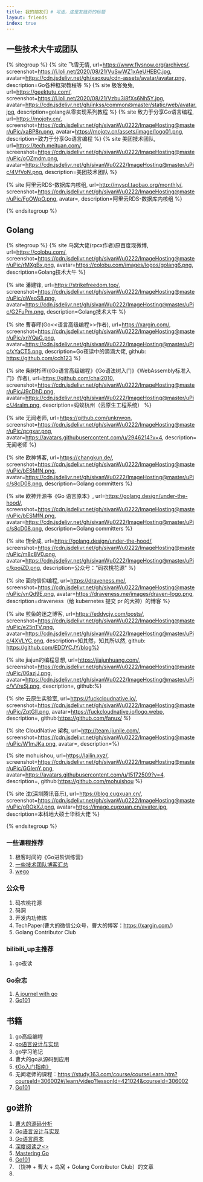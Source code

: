 ```yaml
---
title: 我的朋友们 # 可选，这是友链页的标题
layout: friends
index: true
---
```



## 一些技术大牛或团队
{% sitegroup %}
{% site 飞雪无情, url=https://www.flysnow.org/archives/, screenshot=https://i.loli.net/2020/08/21/VuSwWZ1xAeUHEBC.jpg, avatar=https://cdn.jsdelivr.net/gh/xaoxuu/cdn-assets/avatar/avatar.png, description=Go各种框架教程等 %}
{% site 极客兔兔, url=https://geektutu.com/, screenshot=https://i.loli.net/2020/08/21/Vzbu3i8fXs6Nh5Y.jpg, avatar=https://cdn.jsdelivr.net/gh/inkss/common@master/static/web/avatar.jpg, description=golang从零实现系列教程 %}
{% site 致力于分享Go语言编程, url=https://mojotv.cn/, screenshot=https://cdn.jsdelivr.net/gh/sivanWu0222/ImageHosting@master/uPic/xaBP8n.png, avatar=https://mojotv.cn/assets/image/logo01.png, description=致力于分享Go语言编程 %}
{% site 美团技术团队, url=https://tech.meituan.com/, screenshot=https://cdn.jsdelivr.net/gh/sivanWu0222/ImageHosting@master/uPic/oOZmdm.png, avatar=https://cdn.jsdelivr.net/gh/sivanWu0222/ImageHosting@master/uPic/4VfVoN.png, description=美团技术团队 %}

{% site 阿里云RDS-数据库内核组, url=http://mysql.taobao.org/monthly/, screenshot=https://cdn.jsdelivr.net/gh/sivanWu0222/ImageHosting@master/uPic/FgOWpO.png, avatar=, description=阿里云RDS-数据库内核组 %}

{% endsitegroup %}



## Golang
{% sitegroup %}
{% site 鸟窝大佬(rpcx作者)原百度现微博, url=https://colobu.com/, screenshot=https://cdn.jsdelivr.net/gh/sivanWu0222/ImageHosting@master/uPic/rMXgBx.png, avatar=https://colobu.com/images/logos/golang6.png, description=Golang技术大牛 %}

{% site 潘建锋, url=https://strikefreedom.top/, screenshot=https://cdn.jsdelivr.net/gh/sivanWu0222/ImageHosting@master/uPic/oWeoS8.png, avatar=https://cdn.jsdelivr.net/gh/sivanWu0222/ImageHosting@master/uPic/G2FuPm.png, description=Golang技术大牛 %}

{% site 曹春晖(Go<<语言高级编程>>作者), url=https://xargin.com/, screenshot=https://cdn.jsdelivr.net/gh/sivanWu0222/ImageHosting@master/uPic/xnYQaG.png, avatar=https://cdn.jsdelivr.net/gh/sivanWu0222/ImageHosting@master/uPic/xYaCT5.png, description=Go夜读中的滴滴大佬, github: https://github.com/cch123 %}

{% site 柴树杉晖(《Go语言高级编程》《Go语法树入门》《WebAssembly标准入门》作者), url=https://github.com/chai2010, screenshot=https://cdn.jsdelivr.net/gh/sivanWu0222/ImageHosting@master/uPic/J9cDhD.png, avatar=https://cdn.jsdelivr.net/gh/sivanWu0222/ImageHosting@master/uPic/J4ralm.png, description=蚂蚁杭州（云原生工程系统） %}


{% site 无闻老师, url=https://github.com/unknwon, screenshot=https://cdn.jsdelivr.net/gh/sivanWu0222/ImageHosting@master/uPic/qcgxar.png, avatar=https://avatars.githubusercontent.com/u/2946214?v=4, description=无闻老师 %}

{% site 欧神博客, url=https://changkun.de/, screenshot=https://cdn.jsdelivr.net/gh/sivanWu0222/ImageHosting@master/uPic/bESMfN.png, avatar=https://cdn.jsdelivr.net/gh/sivanWu0222/ImageHosting@master/uPic/s8cD08.png, description=Golang committers %}

{% site 欧神开源书《Go 语言原本》, url=https://golang.design/under-the-hood/, screenshot=https://cdn.jsdelivr.net/gh/sivanWu0222/ImageHosting@master/uPic/bESMfN.png, avatar=https://cdn.jsdelivr.net/gh/sivanWu0222/ImageHosting@master/uPic/s8cD08.png, description=Golang committers %}

{% site 饶全成, url=https://golang.design/under-the-hood/, screenshot=https://cdn.jsdelivr.net/gh/sivanWu0222/ImageHosting@master/uPic/m8c8V0.png, avatar=https://cdn.jsdelivr.net/gh/sivanWu0222/ImageHosting@master/uPic/kpojZD.png, description=公众号："码农桃花源" %}

{% site 面向信仰编程, url=https://draveness.me/, screenshot=https://cdn.jsdelivr.net/gh/sivanWu0222/ImageHosting@master/uPic/vnQd9E.png, avatar=https://draveness.me/images/draven-logo.png, description=draveness（给 kubernetes 提交 pr 的大神）的博客 %}

{% site 煎鱼的迷之博客, url=https://eddycjy.com/posts/, screenshot=https://cdn.jsdelivr.net/gh/sivanWu0222/ImageHosting@master/uPic/e25nTV.png, avatar=https://cdn.jsdelivr.net/gh/sivanWu0222/ImageHosting@master/uPic/4XVLYC.png, description=知其然，知其所以然, github: https://github.com/EDDYCJY/blog%}

{% site jiajun的编程思想, url=https://jiajunhuang.com/, screenshot=https://cdn.jsdelivr.net/gh/sivanWu0222/ImageHosting@master/uPic/06azjJ.png, avatar=https://cdn.jsdelivr.net/gh/sivanWu0222/ImageHosting@master/uPic/VVreSj.png, description=, github:%}

{% site 云原生实验室, url=https://fuckcloudnative.io/, screenshot=https://cdn.jsdelivr.net/gh/sivanWu0222/ImageHosting@master/uPic/ZptGlI.png, avatar=https://fuckcloudnative.io/logo.webp, description=, github:https://github.com/fanux/ %}

{% site CloudNative 架构, url=http://team.jiunile.com/, screenshot=https://cdn.jsdelivr.net/gh/sivanWu0222/ImageHosting@master/uPic/W1mJKa.png, avatar=, description=%}

{% site mohuishou, url=https://lailin.xyz/, screenshot=https://cdn.jsdelivr.net/gh/sivanWu0222/ImageHosting@master/uPic/GGlenY.png, avatar=https://avatars.githubusercontent.com/u/15172509?v=4, description=, github:https://github.com/mohuishou %}


{% site 泫(深圳腾讯音乐), url=https://blog.cugxuan.cn/, screenshot=https://cdn.jsdelivr.net/gh/sivanWu0222/ImageHosting@master/uPic/gROkXJ.png, avatar=https://image.cugxuan.cn/avater.jpg, description=本科地大硕士华科大佬 %}

{% endsitegroup %}

### 一些课程推荐
1. 极客时间的《Go进阶训练营》
2. [一些技术团队博客汇总](https://bitseatech.com/t/2302?p=1)
3. [wego](https://www.yuque.com/wegoer/set/gopher-stickers)

### 公众号
1. 码农桃花源
2. 码洞
3. 开发内功修炼
4. TechPaper(曹大的微信公众号，曹大的博客：https://xargin.com/)
5. Golang Contributor Club

### bilibili_up主推荐
1. go夜读

### Go杂志
1. [A journel with go](https://medium.com/a-journey-with-go)
2. [Go101](https://gfw.go101.org/article/operators.html)

## 书籍
1. go高级编程
2. [go语言设计与实现](https://draveness.me/golang/)
3. go学习笔记
4. 曹大的go从源码到应用
5. [《Go入门指南》](https://github.com/unknwon/the-way-to-go_ZH_CN)
5. 无闻老师的课程：https://study.163.com/course/courseLearn.htm?courseId=306002#/learn/video?lessonId=421024&courseId=306002
6. [Go101](https://github.com/golang101/golang101)
   
## go进阶
1. [曹大的源码分析](https://github.com/cch123/golang-notes)
2. [Go语言设计与实现](https://draveness.me/golang/)
3. [Go语言原本](https://golang.design/under-the-hood/)
4. [深度阅读之<<Mastering Go>>](https://mp.weixin.qq.com/s/3JnJskE_bK6AeUSeQThhfg)
5. [Mastering Go](https://github.com/PacktPublishing/Mastering-Go-Second-Edition)
6. [Go101](https://gfw.go101.org/article/operators.html)
7.  （饶神 + 曹大 + 鸟窝 + Golang Contributor Club）的文章
8.  